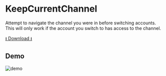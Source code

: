 # KeepCurrentChannel

Attempt to navigate the channel you were in before switching accounts. This will only work if the account you switch to has access to the channel.

[⭳ Download ⭳](https://raw.githubusercontent.com/BrandonXLF/BetterDiscordPlugins/master/release/KeepCurrentChannel.plugin.js)

## Demo
![demo](https://raw.githubusercontent.com/BrandonXLF/BetterDiscordPlugins/master/KeepCurrentChannel/demo.gif)
